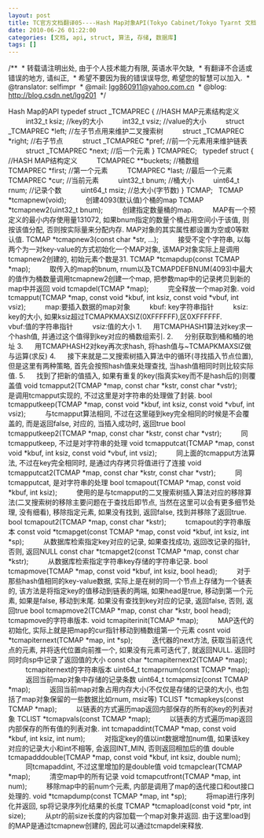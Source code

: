 ```yaml
---
layout: post
title: TC官方文档翻译05----Hash Map对象API(Tokyo Cabinet/Tokyo Tyarnt 文档系列)
date: 2010-06-26 01:22:00
categories: [文档, api, struct, 算法, 存储, 数据库]
tags: []
---
```

/**
 * 转载请注明出处, 由于个人技术能力有限, 英语水平欠缺,
 * 有翻译不合适或错误的地方, 请纠正,
 * 希望不要因为我的错误误导您, 希望您的智慧可以加入.
 * @translator: selfimpr
 * @mail: lgg860911@yahoo.com.cn
 * @blog: http://blog.csdn.net/lgg201
 */
 

Hash Map的API
typedef struct _TCMAPREC { //HASH MAP元素结构定义
         int32_t
ksiz; //key的大小
         int32_t
vsiz; //value的大小
         struct
_TCMAPREC *left; //左子节点用来维护二叉搜索树
         struct
_TCMAPREC *right; //右子节点
         struct
_TCMAPREC *pref; //前一个元素用来维护链表
         struct
_TCMAPREC *next; //后一个元素
} TCMAPREC;
 
typedef struct { //HASH MAP结构定义
         TCMAPREC
**buckets; //桶数组
         TCMAPREC
*first; //第一个元素
         TCMAPREC
*last; //最后一个元素
         TCMAPREC
*cur; //当前元素
         uint32_t
bnum; //桶大小
         uint64_t
rnum; //记录个数
         uint64_t
msiz; //总大小(字节数)
} TCMAP;
 
TCMAP *tcmapnew(void);
         创建4093(默认值)个桶的map
TCMAP *tcmapnew2(uint32_t bnum);
         创建指定数量桶的map.
         MAP有一个预定义的最小内存使用量131072, 如果bnum指定的数量个桶占用空间小于该值, 则按该值分配, 否则按实际量来分配内存. MAP对象的其实属性都设置为空或0等默认值.
TCMAP *tcmapnew3(const char *str, …);
         接受不定个字符串, 以每两个为一对key-value的方式初始化一个MAP对象, 该MAP对象实际上是调用tcmapnew2创建的, 初始元素个数是31.
TCMAP *tcmapdup(const TCMAP *map);
         取传入的map的bnum, rnum以及TCMAPDEFBNUM(4093)中最大的值作为桶数量调用tcmapnew2创建一个map, 把参数map中的记录拷贝到新的map中并返回
void tcmapdel(TCMAP *map);
         完全释放一个map对象.
void tcmapput(TCMAP *map, const void *kbuf,
int ksiz, const void *vbuf, int vsiz);
         map:要插入数据的map对象
         kbuf:
key字符串指针
         ksiz:
key的大小, 如果ksiz超过TCMAPKMAXSIZ(0XFFFFFF),区0XFFFFFF.
         vbuf:值的字符串指针
         vsiz:值的大小
1.      用TCMAPHASH1算法对key求一个hash值, 并通过这个值得到key对应的桶数组索引.
2.      分别获取到桶和桶的地址
3.      用TCMAPHASH2对key再次求hash, 将hash值与~TCMAPKMAXSIZ做与运算(求反)
4.      接下来就是二叉搜索树插入算法中的循环(寻找插入节点位置), 但是这里有两种策略, 首先会按照hash值来处理查找, 当hash值相同时则比较实际值.
5.      找到了把新的值插入, 如果有重复的key(指真实key而不是hash后的)则覆盖值
void tcmapput2(TCMAP *map, const char
*kstr, const char *vstr);
         是调用tcmapput实现的, 不过这里是对字符串的处理做了封装.
bool tcmapputkeep(TCMAP *map, const void
*kbuf, int ksiz, const void *vbuf, int vsiz);
         与tcmapput算法相同, 不过在这里碰到key完全相同的时候是不会覆盖的, 而是返回false, 对应的, 当插入成功时, 返回true
bool tcmapputkeep2(TCMAP *map, const char
*kstr, const char *vstr);
         同tcmapputkeep, 不过是对字符串的处理
void tcmapputcat(TCMAP *map, const void
*kbuf, int ksiz, const void *vbuf, int vsiz);
         同上面的tcmapput方法算法, 不过在key完全相同时, 是通过内存拷贝将值进行了连接
void tcmapputcat2(TCMAP *map, const char
*kstr, const char *vstr);
         同tcmapputcat, 是对字符串的处理
bool tcmapout(TCMAP *map, const void *kbuf,
int ksiz);
         使用的是与tcmapput的二叉搜索树插入算法对应的移除算法(二叉搜索树的移除主要问题在于查找后即节点, 当然在这里可以会有更多细节处理, 没有细看), 移除指定元素, 如果没有找到, 返回false, 找到并移除了返回true.
bool tcmapout2(TCMAP *map, const char
*kstr);
         tcmapout的字符串版本
const void *tcmapget(const TCMAP *map,
const void *kbuf, int ksiz, int *sp);
         从数据库检索指定key对应的记录, 如果查找成功, 返回改记录的指针, 否则, 返回NULL
const char *tcmapget2(const TCMAP *map,
const char *kstr);
         从数据库检索指定字符串key存储的字符串记录.
bool tcmapmove(TCMAP *map, const void
*kbuf, int ksiz, bool head);
         对于那些hash值相同的key-value数据, 实际上是在树的同一个节点上存储为一个链表的, 该方法是将指定key的值移动到链表的两端, 如果head是true, 移动到第一个元素, 如果是false, 移动到末尾. 如果没有查找到key对应的记录, 返回false, 否则, 返回true
bool tcmapmove2(TCMAP *map, const char
*kstr, bool head);
         tcmapmove的字符串版本.
void tcmapiterinit(TCMAP *map);
         MAP迭代的初始化, 实际上就是把map的cur指针移动到桶数组第一个元素
cosnt void *tcmapiternext(TCMAP *map, int
*sp);
         迭代器的next方法, 获取当前迭代点的元素, 并将迭代位置向前推一个, 如果没有元素可迭代了, 就返回NULL. 返回时同时向sp中记录了返回值的大小
const char *tcmapiternext2(TCMAP *map);
         tcmapiternext的字符串版本
uint64_t tcmaprnum(const TCMAP *map);
         返回当前map对象中存储的记录条数
uint64_t tcmapmsiz(const TCMAP *map);
         返回当前map对象占用内存大小(不仅仅是存储的记录的大小, 也包括了map对象保留的一些数据比如rnum, msiz等)
TCLIST *tcmapkeys(const TCMAP *map);
         以链表的方式遍历map返回内部保存的所有的key的列表对象
TCLIST *tcmapvals(const TCMAP *map);
         以链表的方式遍历map返回内部保存的所有值的列表对象.
int tcmapaddint(TCMAP *map, const void
*kbuf, int ksiz, int num);
         对指定key的值以int数据增加num值, 如果该key对应的记录大小和int不相等, 会返回INT_MIN, 否则返回相加后的值
double tcmapadddouble(TCMAP *map, const
void *kbuf, int ksiz, double num);
         同tcmapaddint, 不过这里增加的是double值
void tcmapclear(TCMAP *map);
         清空map中的所有记录
void tcmapcutfront(TCMAP *map, int num);
         移除map中的前num个元素, 内部是调用了map的迭代接口和out接口处理的.
void *tcmapdump(const TCMAP *map, int *sp);
         将map进行序列化并返回, sp将记录序列化结果的长度
TCMAP *tcmapload(const void *ptr, int size);
         从ptr的前size长度的内容加载一个map对象并返回. 由于这里load到的MAP是通过tcmapnew创建的, 因此可以通过tcmapdel来释放.
 
